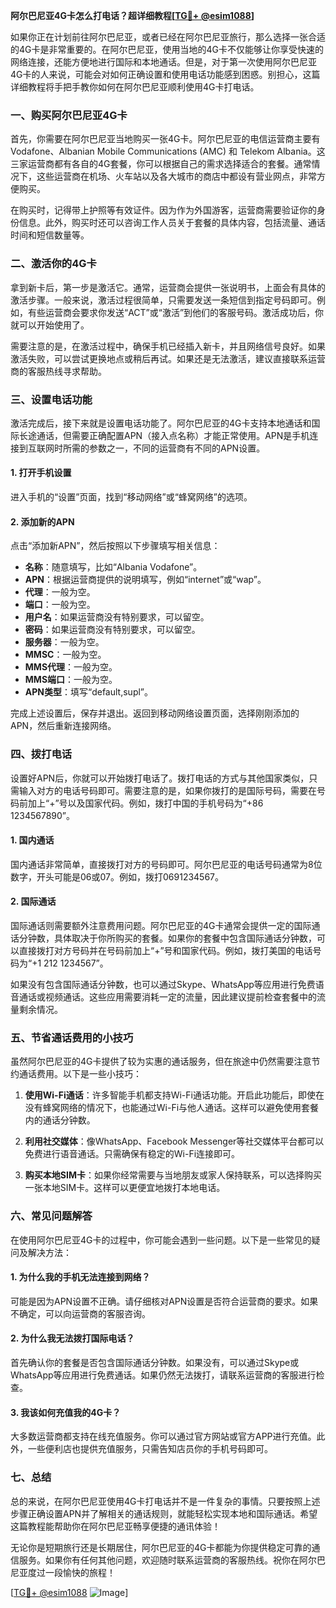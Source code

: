 **阿尔巴尼亚4G卡怎么打电话？超详细教程[[TG💪+ @esim1088](https://t.me/s/esim1088)]**

如果你正在计划前往阿尔巴尼亚，或者已经在阿尔巴尼亚旅行，那么选择一张合适的4G卡是非常重要的。在阿尔巴尼亚，使用当地的4G卡不仅能够让你享受快速的网络连接，还能方便地进行国际和本地通话。但是，对于第一次使用阿尔巴尼亚4G卡的人来说，可能会对如何正确设置和使用电话功能感到困惑。别担心，这篇详细教程将手把手教你如何在阿尔巴尼亚顺利使用4G卡打电话。

### 一、购买阿尔巴尼亚4G卡

首先，你需要在阿尔巴尼亚当地购买一张4G卡。阿尔巴尼亚的电信运营商主要有Vodafone、Albanian Mobile Communications (AMC) 和 Telekom Albania。这三家运营商都有各自的4G套餐，你可以根据自己的需求选择适合的套餐。通常情况下，这些运营商在机场、火车站以及各大城市的商店中都设有营业网点，非常方便购买。

在购买时，记得带上护照等有效证件。因为作为外国游客，运营商需要验证你的身份信息。此外，购买时还可以咨询工作人员关于套餐的具体内容，包括流量、通话时间和短信数量等。

### 二、激活你的4G卡

拿到新卡后，第一步是激活它。通常，运营商会提供一张说明书，上面会有具体的激活步骤。一般来说，激活过程很简单，只需要发送一条短信到指定号码即可。例如，有些运营商会要求你发送“ACT”或“激活”到他们的客服号码。激活成功后，你就可以开始使用了。

需要注意的是，在激活过程中，确保手机已经插入新卡，并且网络信号良好。如果激活失败，可以尝试更换地点或稍后再试。如果还是无法激活，建议直接联系运营商的客服热线寻求帮助。

### 三、设置电话功能

激活完成后，接下来就是设置电话功能了。阿尔巴尼亚的4G卡支持本地通话和国际长途通话，但需要正确配置APN（接入点名称）才能正常使用。APN是手机连接到互联网时所需的参数之一，不同的运营商有不同的APN设置。

#### 1. 打开手机设置
进入手机的“设置”页面，找到“移动网络”或“蜂窝网络”的选项。

#### 2. 添加新的APN
点击“添加新APN”，然后按照以下步骤填写相关信息：
- **名称**：随意填写，比如“Albania Vodafone”。
- **APN**：根据运营商提供的说明填写，例如“internet”或“wap”。
- **代理**：一般为空。
- **端口**：一般为空。
- **用户名**：如果运营商没有特别要求，可以留空。
- **密码**：如果运营商没有特别要求，可以留空。
- **服务器**：一般为空。
- **MMSC**：一般为空。
- **MMS代理**：一般为空。
- **MMS端口**：一般为空。
- **APN类型**：填写“default,supl”。

完成上述设置后，保存并退出。返回到移动网络设置页面，选择刚刚添加的APN，然后重新连接网络。

### 四、拨打电话

设置好APN后，你就可以开始拨打电话了。拨打电话的方式与其他国家类似，只需输入对方的电话号码即可。需要注意的是，如果你拨打的是国际号码，需要在号码前加上“+”号以及国家代码。例如，拨打中国的手机号码为“+86 1234567890”。

#### 1. 国内通话
国内通话非常简单，直接拨打对方的号码即可。阿尔巴尼亚的电话号码通常为8位数字，开头可能是06或07。例如，拨打0691234567。

#### 2. 国际通话
国际通话则需要额外注意费用问题。阿尔巴尼亚的4G卡通常会提供一定的国际通话分钟数，具体取决于你所购买的套餐。如果你的套餐中包含国际通话分钟数，可以直接拨打对方号码并在号码前加上“+”号和国家代码。例如，拨打美国的电话号码为“+1 212 1234567”。

如果没有包含国际通话分钟数，也可以通过Skype、WhatsApp等应用进行免费语音通话或视频通话。这些应用需要消耗一定的流量，因此建议提前检查套餐中的流量剩余情况。

### 五、节省通话费用的小技巧

虽然阿尔巴尼亚的4G卡提供了较为实惠的通话服务，但在旅途中仍然需要注意节约通话费用。以下是一些小技巧：

1. **使用Wi-Fi通话**：许多智能手机都支持Wi-Fi通话功能。开启此功能后，即使在没有蜂窝网络的情况下，也能通过Wi-Fi与他人通话。这样可以避免使用套餐内的通话分钟数。

2. **利用社交媒体**：像WhatsApp、Facebook Messenger等社交媒体平台都可以免费进行语音通话。只需确保有稳定的Wi-Fi连接即可。

3. **购买本地SIM卡**：如果你经常需要与当地朋友或家人保持联系，可以选择购买一张本地SIM卡。这样可以更便宜地拨打本地电话。

### 六、常见问题解答

在使用阿尔巴尼亚4G卡的过程中，你可能会遇到一些问题。以下是一些常见的疑问及解决方法：

#### 1. 为什么我的手机无法连接到网络？
可能是因为APN设置不正确。请仔细核对APN设置是否符合运营商的要求。如果不确定，可以向运营商的客服咨询。

#### 2. 为什么我无法拨打国际电话？
首先确认你的套餐是否包含国际通话分钟数。如果没有，可以通过Skype或WhatsApp等应用进行免费通话。如果仍然无法拨打，请联系运营商的客服进行检查。

#### 3. 我该如何充值我的4G卡？
大多数运营商都支持在线充值服务。你可以通过官方网站或官方APP进行充值。此外，一些便利店也提供充值服务，只需告知店员你的手机号码即可。

### 七、总结

总的来说，在阿尔巴尼亚使用4G卡打电话并不是一件复杂的事情。只要按照上述步骤正确设置APN并了解相关的通话规则，就能轻松实现本地和国际通话。希望这篇教程能帮助你在阿尔巴尼亚畅享便捷的通讯体验！

无论你是短期旅行还是长期居住，阿尔巴尼亚的4G卡都能为你提供稳定可靠的通信服务。如果你有任何其他问题，欢迎随时联系运营商的客服热线。祝你在阿尔巴尼亚度过一段愉快的旅程！

[[TG💪+ @esim1088](https://t.me/s/esim1088) ![Image](https://i.postimg.cc/4NQfJmqS/Snipaste-2025-05-13-00-14-12.png)]